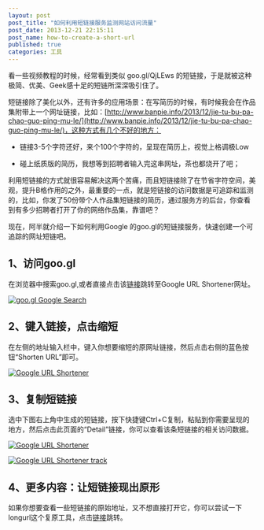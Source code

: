 ```yaml
---
layout: post
post_title: "如何利用短链接服务监测网站访问流量"
post_date: 2013-12-21 22:15:11
post_name: how-to-create-a-short-url
published: true
categories: 工具
---
```


看一些视频教程的时候，经常看到类似 goo.gl/QjLEws 的短链接，于是就被这种极简、优美、Geek感十足的短链所深深吸引住了。

短链接除了美化以外，还有许多的应用场景：在写简历的时候，有时候我会在作品集附带上一个网址链接，比如：[http://www.banpie.info/2013/12/jie-tu-bu-pa-chao-guo-ping-mu-le/](http://www.banpie.info/2013/12/jie-tu-bu-pa-chao-guo-ping-mu-le/)，这种方式有几个不好的地方：

*   链接3-5个字符还好，来个100个字符的，呈现在简历上，视觉上格调极Low

*   碰上纸质版的简历，我想等到招聘者输入完这串网址，茶也都烧开了吧；

利用短链接的方式就很容易解决这两个苦痛，而且短链接除了在节省字符空间，美观，提升B格作用的之外，最重要的一点，就是短链接的访问数据是可追踪和监测的，比如，你发了50份带个人作品集短链接的简历，通过服务方的后台，你查看到有多少招聘者打开了你的网络作品集，靠谱吧？

现在，阿半就介绍一下如何利用Google 的goo.gl的短链接服务，快速创建一个可追踪的网址短链吧。

## 1、访问goo.gl

在浏览器中搜索goo.gl,或者直接点击该[链接](http://goo.gl/)跳转至Google URL Shortener网址。

[![goo.gl   Google Search](http://7arnhx.com1.z0.glb.clouddn.com/wp-content/uploads/2013/12/goo.gl-Google-Search.png)](http://7arnhx.com1.z0.glb.clouddn.com/wp-content/uploads/2013/12/goo.gl-Google-Search.png)

## 2、键入链接，点击缩短

在左侧的地址输入栏中，键入你想要缩短的原网址链接，然后点击右侧的蓝色按钮“Shorten URL”即可。

[![Google URL Shortener](http://7arnhx.com1.z0.glb.clouddn.com/wp-content/uploads/2013/12/Google-URL-Shortener.png)](http://7arnhx.com1.z0.glb.clouddn.com/wp-content/uploads/2013/12/Google-URL-Shortener.png)

## 3、复制短链接

选中下图右上角中生成的短链接，按下快捷键Ctrl+C复制，粘贴到你需要呈现的地方，然后点击此页面的“Detail”链接，你可以查看该条短链接的相关访问数据。

[![Google URL Shortener](http://7arnhx.com1.z0.glb.clouddn.com/wp-content/uploads/2013/12/Google-URL-Shortener1.png)](http://7arnhx.com1.z0.glb.clouddn.com/wp-content/uploads/2013/12/Google-URL-Shortener1.png)

[![Google URL Shortener track](http://7arnhx.com1.z0.glb.clouddn.com/wp-content/uploads/2013/12/Google-URL-Shortener-track.png)](http://7arnhx.com1.z0.glb.clouddn.com/wp-content/uploads/2013/12/Google-URL-Shortener-track.png)

## 4、更多内容：让短链接现出原形

如果你想要查看一些短链接的原始地址，又不想直接打开它，你可以尝试一下longurl这个复原工具，点击[链接](http://longurl.org/)跳转。